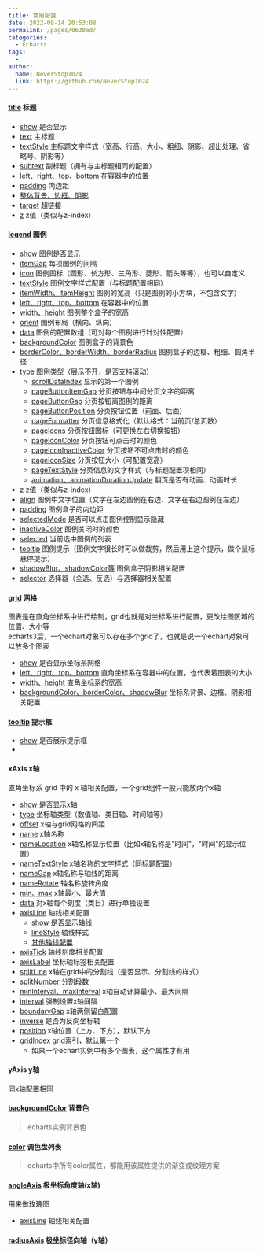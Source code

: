 ```yaml
---
title: 常用配置
date: 2022-09-14 20:53:08
permalink: /pages/0630ad/
categories:
  - Echarts
tags:
  - 
author: 
  name: NeverStop1024
  link: https://github.com/NeverStop1024
---
```

####  [title](https://echarts.apache.org/zh/option.html#title) 标题
* [show](https://echarts.apache.org/zh/option.html#title.show) 是否显示
* [text](https://echarts.apache.org/zh/option.html#title.text) 主标题
* [textStyle](https://echarts.apache.org/zh/option.html#title.textStyle) 主标题文字样式（宽高、行高、大小、粗细、阴影、超出处理、省略号、阴影等）
* [subtext](https://echarts.apache.org/zh/option.html#title.subtext) 副标题（拥有与主标题相同的配置）
* [left、right、top、bottom](https://echarts.apache.org/zh/option.html#title.left) 在容器中的位置
* [padding](https://echarts.apache.org/zh/option.html#title.padding) 内边距
* [整体背景、边框、阴影](https://echarts.apache.org/zh/option.html#title.backgroundColor)
* [target](https://echarts.apache.org/zh/option.html#title.target) 超链接
* [z](https://echarts.apache.org/zh/option.html#title.z) z值（类似与z-index）

#### [legend](https://echarts.apache.org/zh/option.html#legend) 图例
* [show](https://echarts.apache.org/zh/option.html#legend.show) 图例是否显示
* [itemGap](https://echarts.apache.org/zh/option.html#legend.itemGap) 每项图例的间隔
* [icon](https://echarts.apache.org/zh/option.html#legend.icon) 图例图标（圆形、长方形、三角形、菱形、箭头等等），也可以自定义
* [textStyle](https://echarts.apache.org/zh/option.html#legend.textStyle) 图例文字样式配置（与标题配置相同）
* [itemWidth、itemHeight](https://echarts.apache.org/zh/option.html#legend.itemWidth) 图例的宽高（只是图例的小方块，不包含文字）
* [left、right、top、bottom](https://echarts.apache.org/zh/option.html#legend.left) 在容器中的位置
* [width、height](https://echarts.apache.org/zh/option.html#legend.width) 图例整个盒子的宽高
* [orient](https://echarts.apache.org/zh/option.html#legend.orient) 图例布局（横向、纵向）
* [data](https://echarts.apache.org/zh/option.html#legend.data) 图例的配置数组（可对每个图例进行针对性配置）
* [backgroundColor](https://echarts.apache.org/zh/option.html#legend.backgroundColor) 图例盒子的背景色
* [borderColor、borderWidth、borderRadius](https://echarts.apache.org/zh/option.html#legend.borderColor) 图例盒子的边框、粗细、圆角半径
* [type](https://echarts.apache.org/zh/option.html#legend.scrollDataIndex) 图例类型（展示不开，是否支持滚动）
  * [scrollDataIndex](https://echarts.apache.org/zh/option.html#legend.scrollDataIndex) 显示的第一个图例
  * [pageButtonItemGap](https://echarts.apache.org/zh/option.html#legend.pageButtonItemGap) 分页按钮与中间分页文字的距离
  * [pageButtonGap](https://echarts.apache.org/zh/option.html#legend.pageButtonGap) 分页按钮离图例的距离
  * [pageButtonPosition](https://echarts.apache.org/zh/option.html#legend.pageButtonPosition) 分页按钮位置（前面、后面）
  * [pageFormatter](https://echarts.apache.org/zh/option.html#legend.pageFormatter) 分页信息格式化（默认格式：当前页/总页数）
  * [pageIcons](https://echarts.apache.org/zh/option.html#legend.pageIcons) 分页按钮图标（可更换左右切换按钮）
  * [pageIconColor](https://echarts.apache.org/zh/option.html#legend.pageIconColor) 分页按钮可点击时的颜色
  * [pageIconInactiveColor](https://echarts.apache.org/zh/option.html#legend.pageIconInactiveColor) 分页按钮不可点击时的颜色
  * [pageIconSize](https://echarts.apache.org/zh/option.html#legend.pageIconSize) 分页按钮大小（可配置宽高）
  * [pageTextStyle](https://echarts.apache.org/zh/option.html#legend.pageTextStyle) 分页信息的文字样式（与标题配置项相同）
  * [animation、animationDurationUpdate](https://echarts.apache.org/zh/option.html#legend.animation) 翻页是否有动画、动画时长
* [z](https://echarts.apache.org/zh/option.html#legend.z) z值（类似与z-index）
* [align](https://echarts.apache.org/zh/option.html#legend.align) 图例中文字位置（文字在左边图例在右边、文字在右边图例在左边）
* [padding](https://echarts.apache.org/zh/option.html#legend.padding) 图例盒子的内边距
* [selectedMode](https://echarts.apache.org/zh/option.html#legend.selectedMode) 是否可以点击图例控制显示隐藏
* [inactiveColor](https://echarts.apache.org/zh/option.html#legend.inactiveColor) 图例关闭时的颜色
* [selected](https://echarts.apache.org/zh/option.html#legend.selected) 当前选中图例的列表
* [tooltip](https://echarts.apache.org/zh/option.html#legend.tooltip) 图例提示（图例文字很长时可以做裁剪，然后用上这个提示，做个鼠标悬停提示）
* [shadowBlur、shadowColor等](https://echarts.apache.org/zh/option.html#legend.shadowBlur) 图例盒子阴影相关配置
* [selector](https://echarts.apache.org/zh/option.html#legend.selector) 选择器（全选、反选）与选择器相关配置

#### [grid](https://echarts.apache.org/zh/option.html#grid) 网格
图表是在直角坐标系中进行绘制，grid也就是对坐标系进行配置，更改绘图区域的位置、大小等  
echarts3后，一个echart对象可以存在多个grid了，也就是说一个echart对象可以放多个图表
* [show](https://echarts.apache.org/zh/option.html#grid.show) 是否显示坐标系网格
* [left、right、top、bottom](https://echarts.apache.org/zh/option.html#grid.left) 直角坐标系在容器中的位置，也代表着图表的大小
* [width、height](https://echarts.apache.org/zh/option.html#grid.width) 直角坐标系的宽高
* [backgroundColor、borderColor、shadowBlur](https://echarts.apache.org/zh/option.html#grid.backgroundColor) 坐标系背景、边框、阴影相关配置
#### [tooltip](https://echarts.apache.org/zh/option.html#tooltip) 提示框
* [show](https://echarts.apache.org/zh/option.html#tooltip.show) 是否展示提示框
* 

#### xAxis x轴
直角坐标系 grid 中的 x 轴相关配置，一个grid组件一般只能放两个x轴
* [show](https://echarts.apache.org/zh/option.html#xAxis.show) 是否显示x轴
* [type](https://echarts.apache.org/zh/option.html#yAxis.type) 坐标轴类型（数值轴、类目轴、时间轴等）
* [offset](https://echarts.apache.org/zh/option.html#xAxis.offset) x轴与grid网格的间距
* [name](https://echarts.apache.org/zh/option.html#xAxis.name) x轴名称
* [nameLocation](https://echarts.apache.org/zh/option.html#xAxis.nameLocation) x轴名称显示位置（比如x轴名称是"时间"，"时间"的显示位置）
* [nameTextStyle](https://echarts.apache.org/zh/option.html#xAxis.nameTextStyle) x轴名称的文字样式（同标题配置）
* [nameGap](https://echarts.apache.org/zh/option.html#xAxis.nameGap) x轴名称与轴线的距离
* [nameRotate](https://echarts.apache.org/zh/option.html#xAxis.nameRotate) 轴名称旋转角度
* [min、max](https://echarts.apache.org/zh/option.html#xAxis.min) x轴最小、最大值
* [data](https://echarts.apache.org/zh/option.html#xAxis.data) 对x轴每个刻度（类目）进行单独设置
* [axisLine](https://echarts.apache.org/zh/option.html#xAxis.axisLine) 轴线相关配置
  * [show](https://echarts.apache.org/zh/option.html#xAxis.axisLine.show) 是否显示轴线
  * [lineStyle](https://echarts.apache.org/zh/option.html#xAxis.axisLine.lineStyle) 轴线样式
  * [其他轴线配置](https://echarts.apache.org/zh/option.html#xAxis.axisLine.onZero)
* [axisTick](https://echarts.apache.org/zh/option.html#xAxis.axisTick) 轴线刻度相关配置
* [axisLabel](https://echarts.apache.org/zh/option.html#xAxis.axisLabel) 坐标轴标签相关配置
* [splitLine](https://echarts.apache.org/zh/option.html#xAxis.splitLine) x轴在grid中的分割线（是否显示、分割线的样式）
* [splitNumber](https://echarts.apache.org/zh/option.html#xAxis.splitNumber) 分割段数
* [minInterval、maxInterval](https://echarts.apache.org/zh/option.html#xAxis.minInterval) x轴自动计算最小、最大间隔
* [interval](https://echarts.apache.org/zh/option.html#xAxis.interval) 强制设置x轴间隔
* [boundaryGap](https://echarts.apache.org/zh/option.html#xAxis.boundaryGap) x轴两侧留白配置
* [inverse](https://echarts.apache.org/zh/option.html#xAxis.inverse) 是否为反向坐标轴
* [position](https://echarts.apache.org/zh/option.html#xAxis.position) x轴位置（上方、下方），默认下方
* [gridIndex](https://echarts.apache.org/zh/option.html#xAxis.gridIndex) grid索引，默认第一个
  * 如果一个echart实例中有多个图表，这个属性才有用

#### yAxis y轴
同x轴配置相同

#### [backgroundColor](https://echarts.apache.org/zh/option.html#backgroundColor) 背景色
> echarts实例背景色
#### [color](https://echarts.apache.org/zh/option.html#color) 调色盘列表
> echarts中所有color属性，都能用该属性提供的渐变或纹理方案

#### [angleAxis](https://echarts.apache.org/zh/option.html#angleAxis) 极坐标角度轴(x轴)
用来做玫瑰图
* [axisLine](https://echarts.apache.org/zh/option.html#angleAxis.axisLine) 轴线相关配置

#### [radiusAxis](https://echarts.apache.org/zh/option.html#radiusAxis) 极坐标径向轴（y轴）

